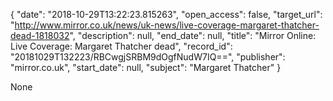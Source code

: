 {
  "date": "2018-10-29T13:22:23.815263", 
  "open_access": false, 
  "target_url": "http://www.mirror.co.uk/news/uk-news/live-coverage-margaret-thatcher-dead-1818032", 
  "description": null, 
  "end_date": null, 
  "title": "Mirror Online: Live Coverage: Margaret Thatcher dead", 
  "record_id": "20181029T132223/RBCwgjSRBM9dOgfNudW7IQ==", 
  "publisher": "mirror.co.uk", 
  "start_date": null, 
  "subject": "Margaret Thatcher"
}

None